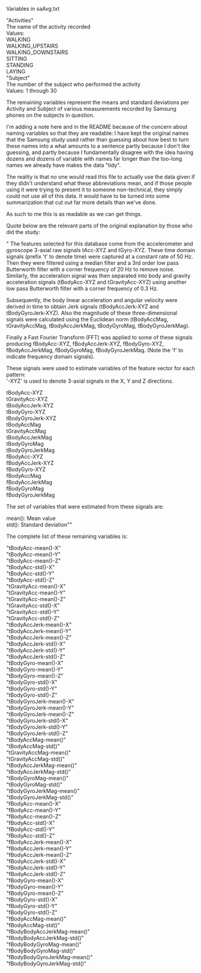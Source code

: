 
Variables in saAvg.txt


"Activities"  
        The name of the activity recorded   
        Values:  
                WALKING  
                WALKING_UPSTAIRS  
                WALKING_DOWNSTAIRS  
                SITTING  
                STANDING  
                LAYING  
"Subject"  
        The number of the subject who performed the activity  
        Values: 1 through 30  

                
The remaining variables represent the means and standard deviations per Activity and Subject of various measurements recorded by Samsung phones on the subjects in question. 

I'm adding a note here and in the README because of the concern about naming variables so that they are readable:
I have kept the original names that the Samsung study used rather than guessing about how best to turn these names into a what amounts to a sentence partly because I don't like guessing, and partly because I fundamentally disagree with the idea having dozens and dozens of variable with names far longer than the too-long names we already have makes the data "tidy".

The reality is that no one would read this file to actually use the data given if they didn't understand what these abbreviations mean, and if those people using it were trying to present it to someone non-technical, they simply could not use all of this data. It would have to be turned into some summarization that cut out far more details than we've done.

As such to me this is as readable as we can get things.

Quote below are the relevant parts of the original explanation by those who did the study:

"
The features selected for this database come from the accelerometer and gyroscope 3-axial raw signals tAcc-XYZ and tGyro-XYZ. These time domain signals (prefix 't' to denote time) were captured at a constant rate of 50 Hz. Then they were filtered using a median filter and a 3rd order low pass Butterworth filter with a corner frequency of 20 Hz to remove noise. Similarly, the acceleration signal was then separated into body and gravity acceleration signals (tBodyAcc-XYZ and tGravityAcc-XYZ) using another low pass Butterworth filter with a corner frequency of 0.3 Hz. 

Subsequently, the body linear acceleration and angular velocity were derived in time to obtain Jerk signals (tBodyAccJerk-XYZ and tBodyGyroJerk-XYZ). Also the magnitude of these three-dimensional signals were calculated using the Euclidean norm (tBodyAccMag, tGravityAccMag, tBodyAccJerkMag, tBodyGyroMag, tBodyGyroJerkMag). 

Finally a Fast Fourier Transform (FFT) was applied to some of these signals producing fBodyAcc-XYZ, fBodyAccJerk-XYZ, fBodyGyro-XYZ, fBodyAccJerkMag, fBodyGyroMag, fBodyGyroJerkMag. (Note the 'f' to indicate frequency domain signals). 

These signals were used to estimate variables of the feature vector for each pattern:  
'-XYZ' is used to denote 3-axial signals in the X, Y and Z directions.

tBodyAcc-XYZ  
tGravityAcc-XYZ  
tBodyAccJerk-XYZ  
tBodyGyro-XYZ  
tBodyGyroJerk-XYZ  
tBodyAccMag  
tGravityAccMag  
tBodyAccJerkMag  
tBodyGyroMag  
tBodyGyroJerkMag  
fBodyAcc-XYZ  
fBodyAccJerk-XYZ  
fBodyGyro-XYZ  
fBodyAccMag  
fBodyAccJerkMag  
fBodyGyroMag  
fBodyGyroJerkMag  

The set of variables that were estimated from these signals are: 

mean(): Mean value  
std(): Standard deviation""  

The complete list of these remaining variables is:

"tBodyAcc-mean()-X"  
"tBodyAcc-mean()-Y"  
"tBodyAcc-mean()-Z"  
"tBodyAcc-std()-X"  
"tBodyAcc-std()-Y"  
"tBodyAcc-std()-Z"  
"tGravityAcc-mean()-X"  
"tGravityAcc-mean()-Y"  
"tGravityAcc-mean()-Z"  
"tGravityAcc-std()-X"  
"tGravityAcc-std()-Y"  
"tGravityAcc-std()-Z"  
"tBodyAccJerk-mean()-X"  
"tBodyAccJerk-mean()-Y"  
"tBodyAccJerk-mean()-Z"  
"tBodyAccJerk-std()-X"  
"tBodyAccJerk-std()-Y"  
"tBodyAccJerk-std()-Z"  
"tBodyGyro-mean()-X"  
"tBodyGyro-mean()-Y"  
"tBodyGyro-mean()-Z"  
"tBodyGyro-std()-X"  
"tBodyGyro-std()-Y"  
"tBodyGyro-std()-Z"  
"tBodyGyroJerk-mean()-X"  
"tBodyGyroJerk-mean()-Y"  
"tBodyGyroJerk-mean()-Z"  
"tBodyGyroJerk-std()-X"  
"tBodyGyroJerk-std()-Y"  
"tBodyGyroJerk-std()-Z"  
"tBodyAccMag-mean()"  
"tBodyAccMag-std()"  
"tGravityAccMag-mean()"  
"tGravityAccMag-std()"  
"tBodyAccJerkMag-mean()"  
"tBodyAccJerkMag-std()"  
"tBodyGyroMag-mean()"  
"tBodyGyroMag-std()"  
"tBodyGyroJerkMag-mean()"  
"tBodyGyroJerkMag-std()"  
"fBodyAcc-mean()-X"  
"fBodyAcc-mean()-Y"  
"fBodyAcc-mean()-Z"  
"fBodyAcc-std()-X"  
"fBodyAcc-std()-Y"  
"fBodyAcc-std()-Z"  
"fBodyAccJerk-mean()-X"  
"fBodyAccJerk-mean()-Y"  
"fBodyAccJerk-mean()-Z"  
"fBodyAccJerk-std()-X"    
"fBodyAccJerk-std()-Y"    
"fBodyAccJerk-std()-Z"  
"fBodyGyro-mean()-X"    
"fBodyGyro-mean()-Y"  
"fBodyGyro-mean()-Z"  
"fBodyGyro-std()-X"  
"fBodyGyro-std()-Y"  
"fBodyGyro-std()-Z"  
"fBodyAccMag-mean()"  
"fBodyAccMag-std()"  
"fBodyBodyAccJerkMag-mean()"  
"fBodyBodyAccJerkMag-std()"  
"fBodyBodyGyroMag-mean()"  
"fBodyBodyGyroMag-std()"  
"fBodyBodyGyroJerkMag-mean()"  
"fBodyBodyGyroJerkMag-std()"  

